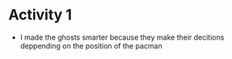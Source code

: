# Activity 1
- I made the ghosts smarter because they make their decitions deppending on the position of the pacman
